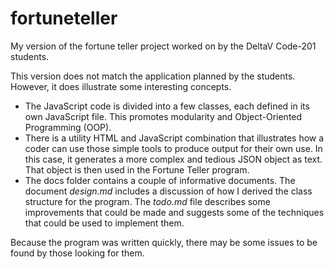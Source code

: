 # fortuneteller

My version of the fortune teller project worked on by the DeltaV Code-201
students.

This version does not match the application planned by the students. However, it
does illustrate some interesting concepts.

- The JavaScript code is divided into a few classes, each defined in its own
  JavaScript file. This promotes modularity and Object-Oriented Programming
  (OOP).
- There is a utility HTML and JavaScript combination that illustrates how a
  coder can use those simple tools to produce output for their own use. In this
  case, it generates a more complex and tedious JSON object as text. That object
  is then used in the Fortune Teller program.
- The docs folder contains a couple of informative documents. The document
  _design.md_ includes a discussion of how I derived the class structure for the
  program. The _todo.md_ file describes some improvements that could be made and
  suggests some of the techniques that could be used to implement them.

Because the program was written quickly, there may be some issues to be found by
those looking for them.

